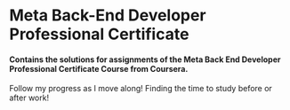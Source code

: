 # Meta Back-End Developer Professional Certificate
#### Contains the solutions for assignments of the Meta Back End Developer Professional Certificate Course from Coursera. 
Follow my progress as I move along!
Finding the time to study before or after work!
